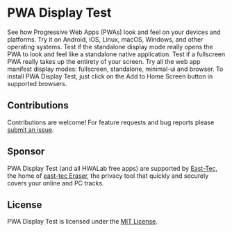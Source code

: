 # PWA Display Test
See how Progressive Web Apps (PWAs) look and feel on your devices and platforms. Try it on Android, iOS, Linux, macOS, Windows, and other operating systems. Test if the standalone display mode really opens the PWA to look and feel like a standalone native application. Test if a fullscreen PWA really takes up the entirety of your screen. Try all the web app manifest display modes: fullscreen, standalone, minimal-ui and browser. To install PWA Display Test, just click on the Add to Home Screen button in supported browsers.

## Contributions

Contributions are welcome! For feature requests and bug reports please [submit an issue](https://github.com/hwalab-developer/PWADisplayTest/issues).

## Sponsor

PWA Display Test (and all HWALab free apps) are supported by [East-Tec](http://www.east-tec.com), the home of [east-tec Eraser](http://www.east-tec.com/eraser/), the privacy tool that quickly and securely covers your online and PC tracks.

## License

PWA Display Test is licensed under the [MIT License](LICENSE).
